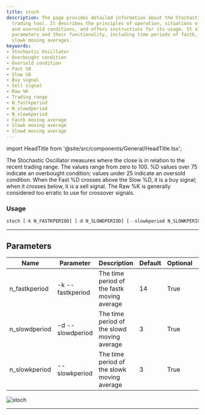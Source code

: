 ```yaml
---
title: stoch
description: The page provides detailed information about the Stochastic Oscillator
  trading tool. It describes the principles of operation, situations of overbought
  and oversold conditions, and offers instructions for its usage. It also specifies
  parameters and their functionality, including time periods of fastk, slowd, and
  slowk moving averages.
keywords:
- Stochastic Oscillator
- Overbought condition
- Oversold condition
- Fast %D
- Slow %D
- Buy signal
- Sell signal
- Raw %K
- Trading range
- N_fastkperiod
- N_slowdperiod
- N_slowkperiod
- Fastk moving average
- Slowk moving average
- Slowd moving average
---
```


import HeadTitle from '@site/src/components/General/HeadTitle.tsx';

<HeadTitle title="forex /ta/stoch - Reference | OpenBB Terminal Docs" />

The Stochastic Oscillator measures where the close is in relation to the recent trading range. The values range from zero to 100. %D values over 75 indicate an overbought condition; values under 25 indicate an oversold condition. When the Fast %D crosses above the Slow %D, it is a buy signal; when it crosses below, it is a sell signal. The Raw %K is generally considered too erratic to use for crossover signals.

### Usage

```python wordwrap
stoch [-k N_FASTKPERIOD] [-d N_SLOWDPERIOD] [--slowkperiod N_SLOWKPERIOD]
```

---

## Parameters

| Name | Parameter | Description | Default | Optional | Choices |
| ---- | --------- | ----------- | ------- | -------- | ------- |
| n_fastkperiod | -k  --fastkperiod | The time period of the fastk moving average | 14 | True | None |
| n_slowdperiod | -d  --slowdperiod | The time period of the slowd moving average | 3 | True | None |
| n_slowkperiod | --slowkperiod | The time period of the slowk moving average | 3 | True | None |

![stoch](https://user-images.githubusercontent.com/46355364/154311913-d58e58bb-d116-44dd-ae4b-44e59c25f22a.png)

---
